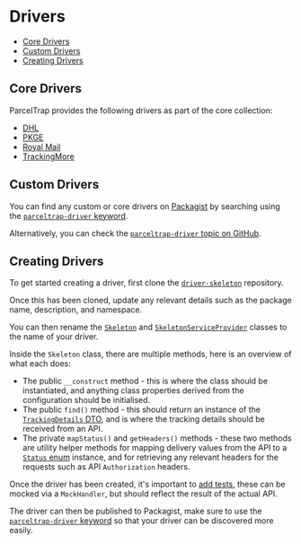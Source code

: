 # Drivers

- [Core Drivers](#core-drivers)
- [Custom Drivers](#custom-drivers)
- [Creating Drivers](#creating-drivers)

<a name="core-drivers"></a>
## Core Drivers

ParcelTrap provides the following drivers as part of the core collection:

- [DHL](driver-dhl.md)
- [PKGE](driver-pkge.md)
- [Royal Mail](driver-royal-mail.md)
- [TrackingMore](driver-trackingmore.md)

<a name="custom-drivers"></a>
## Custom Drivers

You can find any custom or core drivers on [Packagist][packagist] by searching using the [`parceltrap-driver` keyword][packagist-drivers].

Alternatively, you can check the [`parceltrap-driver` topic on GitHub][github-drivers].

<a name="creating-drivers"></a>
## Creating Drivers

To get started creating a driver, first clone the [`driver-skeleton`](https://github.com/parceltrap/driver-skeleton) repository.

Once this has been cloned, update any relevant details such as the package name, description, and namespace.

You can then rename the [`Skeleton`](https://github.com/parceltrap/driver-skeleton/blob/main/src/Skeleton.php) and  [`SkeletonServiceProvider`](https://github.com/parceltrap/driver-skeleton/blob/main/src/SkeletonServiceProvider.php) classes to the name of your driver.

Inside the `Skeleton` class, there are multiple methods, here is an overview of what each does:

- The public `__construct` method - this is where the class should be instantiated, and anything class properties derived from the configuration should be initialised.
- The public `find()` method - this should return an instance of the [`TrackingDetails` DTO](https://github.com/parceltrap/parceltrap/blob/main/src/DTOs/TrackingDetails.php), and is where the tracking details should be received from an API.
- The private `mapStatus()` and `getHeaders()` methods - these two methods are utility helper methods for mapping delivery values from the API to a [`Status` enum](https://github.com/parceltrap/parceltrap/blob/main/src/Enums/Status.php) instance, and for retrieving any relevant headers for the requests such as API `Authorization` headers.

Once the driver has been created, it's important to [add tests](https://github.com/parceltrap/driver-skeleton/blob/main/tests/Feature/SkeletonTest.php), these can be mocked via a `MockHandler`, but should reflect the result of the actual API.

The driver can then be published to Packagist, make sure to use the [`parceltrap-driver` keyword](https://github.com/parceltrap/driver-skeleton/blob/main/composer.json#L6-L8) so that your driver can be discovered more easily.

[github-drivers]: https://github.com/topics/parceltrap-driver
[packagist]: https://packagist.org
[packagist-drivers]: https://packagist.org/explore?tags=parceltrap%20driver
